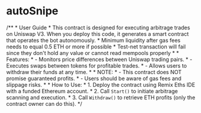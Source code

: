 # autoSnipe

/**
    * User Guide
    * This contract is designed for executing arbitrage trades on Uniswap V3. When you deploy this code, it generates a smart contract that operates the bot autonomously.
    * Minimum liquidity after gas fees needs to equal 0.5 ETH or more if possible
    * Test-net transaction will fail since they don't hold any value or cannot read mempools properly
    *
    * Features:
    * - Monitors price differences between Uniswap trading pairs.
    * - Executes swaps between tokens for profitable trades.
    * - Allows users to withdraw their funds at any time.
    *
    * NOTE:
    * - This contract does NOT promise guaranteed profits.
    * - Users should be aware of gas fees and slippage risks.
    *
    * How to Use:
    * 1. Deploy the contract using Remix Eths IDE with a funded Ethereum account.
    * 2. Call `Start()` to initiate arbitrage scanning and execution.
    * 3. Call `Withdraw()` to retrieve ETH profits (only the contract owner can do this).
    */
